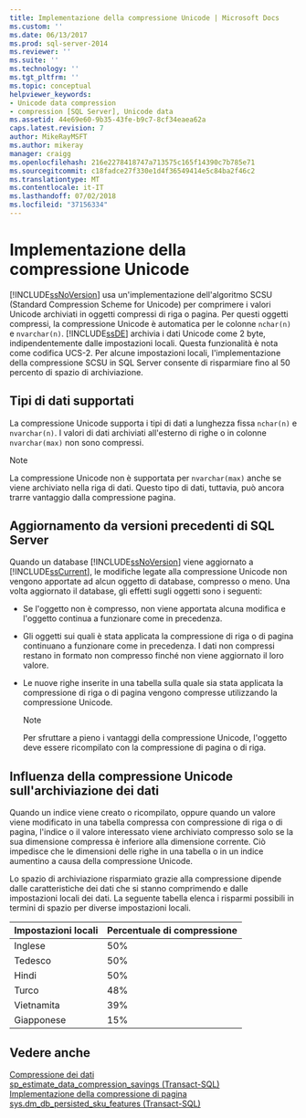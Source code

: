 ```yaml
---
title: Implementazione della compressione Unicode | Microsoft Docs
ms.custom: ''
ms.date: 06/13/2017
ms.prod: sql-server-2014
ms.reviewer: ''
ms.suite: ''
ms.technology: ''
ms.tgt_pltfrm: ''
ms.topic: conceptual
helpviewer_keywords:
- Unicode data compression
- compression [SQL Server], Unicode data
ms.assetid: 44e69e60-9b35-43fe-b9c7-8cf34eaea62a
caps.latest.revision: 7
author: MikeRayMSFT
ms.author: mikeray
manager: craigg
ms.openlocfilehash: 216e2278418747a713575c165f14390c7b785e71
ms.sourcegitcommit: c18fadce27f330e1d4f36549414e5c84ba2f46c2
ms.translationtype: MT
ms.contentlocale: it-IT
ms.lasthandoff: 07/02/2018
ms.locfileid: "37156334"
---
```

# <a name="unicode-compression-implementation"></a>Implementazione della compressione Unicode
  [!INCLUDE[ssNoVersion](../../includes/ssnoversion-md.md)] usa un'implementazione dell'algoritmo SCSU (Standard Compression Scheme for Unicode) per comprimere i valori Unicode archiviati in oggetti compressi di riga o pagina. Per questi oggetti compressi, la compressione Unicode è automatica per le colonne `nchar(n)` e `nvarchar(n)`. [!INCLUDE[ssDE](../../includes/ssde-md.md)] archivia i dati Unicode come 2 byte, indipendentemente dalle impostazioni locali. Questa funzionalità è nota come codifica UCS-2. Per alcune impostazioni locali, l'implementazione della compressione SCSU in SQL Server consente di risparmiare fino al 50 percento di spazio di archiviazione.  
  
## <a name="supported-data-types"></a>Tipi di dati supportati  
 La compressione Unicode supporta i tipi di dati a lunghezza fissa `nchar(n)` e `nvarchar(n)`. I valori di dati archiviati all'esterno di righe o in colonne `nvarchar(max)` non sono compressi.  
  
> [!NOTE]  
>  La compressione Unicode non è supportata per `nvarchar(max)` anche se viene archiviato nella riga di dati. Questo tipo di dati, tuttavia, può ancora trarre vantaggio dalla compressione pagina.  
  
## <a name="upgrading-from-earlier-versions-of-sql-server"></a>Aggiornamento da versioni precedenti di SQL Server  
 Quando un database [!INCLUDE[ssNoVersion](../../includes/ssnoversion-md.md)] viene aggiornato a [!INCLUDE[ssCurrent](../../includes/sscurrent-md.md)], le modifiche legate alla compressione Unicode non vengono apportate ad alcun oggetto di database, compresso o meno. Una volta aggiornato il database, gli effetti sugli oggetti sono i seguenti:  
  
-   Se l'oggetto non è compresso, non viene apportata alcuna modifica e l'oggetto continua a funzionare come in precedenza.  
  
-   Gli oggetti sui quali è stata applicata la compressione di riga o di pagina continuano a funzionare come in precedenza. I dati non compressi restano in formato non compresso finché non viene aggiornato il loro valore.  
  
-   Le nuove righe inserite in una tabella sulla quale sia stata applicata la compressione di riga o di pagina vengono compresse utilizzando la compressione Unicode.  
  
    > [!NOTE]  
    >  Per sfruttare a pieno i vantaggi della compressione Unicode, l'oggetto deve essere ricompilato con la compressione di pagina o di riga.  
  
## <a name="how-unicode-compression-affects-data-storage"></a>Influenza della compressione Unicode sull'archiviazione dei dati  
 Quando un indice viene creato o ricompilato, oppure quando un valore viene modificato in una tabella compressa con compressione di riga o di pagina, l'indice o il valore interessato viene archiviato compresso solo se la sua dimensione compressa è inferiore alla dimensione corrente. Ciò impedisce che le dimensioni delle righe in una tabella o in un indice aumentino a causa della compressione Unicode.  
  
 Lo spazio di archiviazione risparmiato grazie alla compressione dipende dalle caratteristiche dei dati che si stanno comprimendo e dalle impostazioni locali dei dati. La seguente tabella elenca i risparmi possibili in termini di spazio per diverse impostazioni locali.  
  
|Impostazioni locali|Percentuale di compressione|  
|------------|-------------------------|  
|Inglese|50%|  
|Tedesco|50%|  
|Hindi|50%|  
|Turco|48%|  
|Vietnamita|39%|  
|Giapponese|15%|  
  
## <a name="see-also"></a>Vedere anche  
 [Compressione dei dati](data-compression.md)   
 [sp_estimate_data_compression_savings &#40;Transact-SQL&#41;](/sql/relational-databases/system-stored-procedures/sp-estimate-data-compression-savings-transact-sql)   
 [Implementazione della compressione di pagina](page-compression-implementation.md)   
 [sys.dm_db_persisted_sku_features &#40;Transact-SQL&#41;](/sql/relational-databases/system-dynamic-management-views/sys-dm-db-persisted-sku-features-transact-sql)  
  
  
